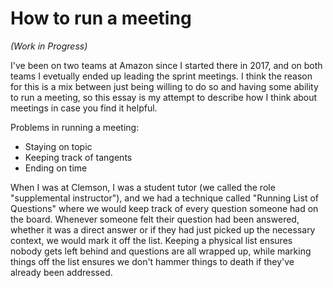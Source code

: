 # How to run a meeting

*(Work in Progress)*

I've been on two teams at Amazon since I started there in 2017, and on both teams I evetually ended up leading the sprint meetings.
I think the reason for this is a mix between just being willing to do so and having some ability to run a meeting, so this essay is my attempt to describe how I think about meetings in case you find it helpful.

Problems in running a meeting:

- Staying on topic
- Keeping track of tangents
- Ending on time

When I was at Clemson, I was a student tutor (we called the role "supplemental instructor"), and we had a technique called "Running List of Questions" where we would keep track of every question someone had on the board.
Whenever someone felt their question had been answered, whether it was a direct answer or if they had just picked up the necessary context, we would mark it off the list.
Keeping a physical list ensures nobody gets left behind and questions are all wrapped up, while marking things off the list ensures we don't hammer things to death if they've already been addressed.